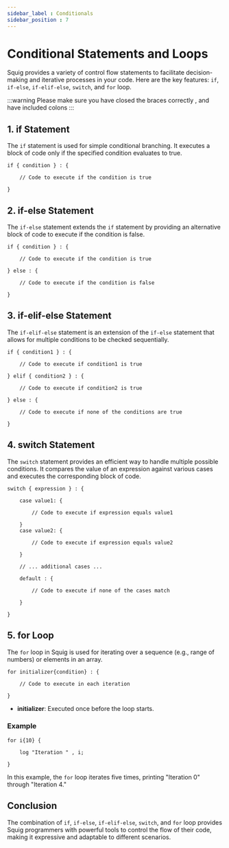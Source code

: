 ```yaml
---
sidebar_label : Conditionals
sidebar_position : 7
---
```


# Conditional Statements and Loops

Squig provides a variety of control flow statements to facilitate decision-making and iterative processes in your code. Here are the key features: `if`, `if-else`, `if-elif-else`, `switch`, and `for` loop.

:::warning
Please make sure you have closed the braces correctly , and have included colons
:::

## 1. if Statement

The `if` statement is used for simple conditional branching. It executes a block of code only if the specified condition evaluates to true.

```squig
if { condition } : {

    // Code to execute if the condition is true

}
```

## 2. if-else Statement

The `if-else` statement extends the `if` statement by providing an alternative block of code to execute if the condition is false.

```squig
if { condition } : {

    // Code to execute if the condition is true

} else : {

    // Code to execute if the condition is false

}
```

## 3. if-elif-else Statement

The `if-elif-else` statement is an extension of the `if-else` statement that allows for multiple conditions to be checked sequentially.

```squig
if { condition1 } : {

    // Code to execute if condition1 is true

} elif { condition2 } : {

    // Code to execute if condition2 is true

} else : {

    // Code to execute if none of the conditions are true

}
```

## 4. switch Statement

The `switch` statement provides an efficient way to handle multiple possible conditions. It compares the value of an expression against various cases and executes the corresponding block of code.

```squig
switch { expression } : {

    case value1: {

        // Code to execute if expression equals value1

    }
    case value2: {

        // Code to execute if expression equals value2

    }

    // ... additional cases ...

    default : {

        // Code to execute if none of the cases match

    }

}

```

## 5. for Loop

The `for` loop in Squig is used for iterating over a sequence (e.g., range of numbers) or elements in an array.

```squig
for initializer{condition} : {

    // Code to execute in each iteration

}
```

- **initializer**: Executed once before the loop starts.

### Example

```squig
for i{10} {

    log "Iteration " , i;
    
}
```

In this example, the `for` loop iterates five times, printing "Iteration 0" through "Iteration 4."

## Conclusion

The combination of `if`, `if-else`, `if-elif-else`, `switch`, and `for` loop provides Squig programmers with powerful tools to control the flow of their code, making it expressive and adaptable to different scenarios.
